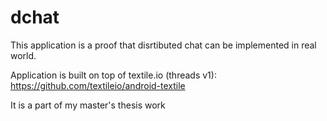 # dchat
This application is a proof that disrtibuted chat can be implemented in real world. 

Application is built on top of textile.io (threads v1):
https://github.com/textileio/android-textile

It is a part of my master's thesis work
